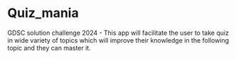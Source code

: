 # Quiz_mania
GDSC solution challenge 2024 - 
This app will facilitate the user to take quiz in wide variety of topics which will improve their knowledge in the following topic and they can master it.
